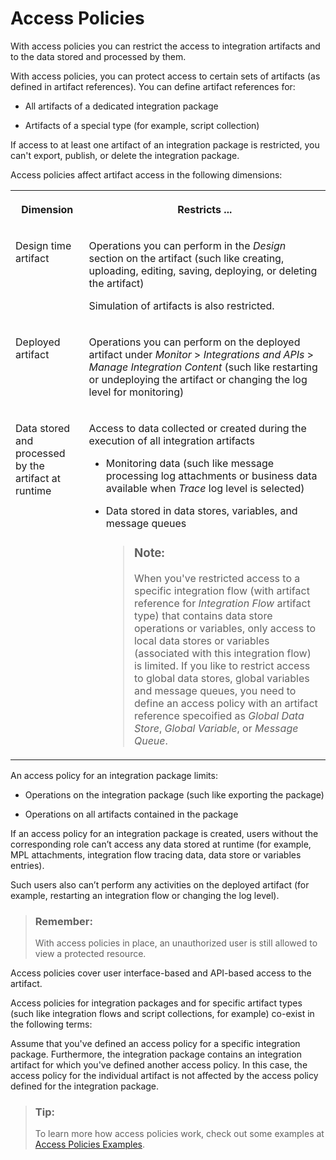 <!-- loioe0009f33c1764beea6b00e35cf6ca5d5 -->

# Access Policies

With access policies you can restrict the access to integration artifacts and to the data stored and processed by them.

With access policies, you can protect access to certain sets of artifacts \(as defined in artifact references\). You can define artifact references for:

-   All artifacts of a dedicated integration package

-   Artifacts of a special type \(for example, script collection\)


If access to at least one artifact of an integration package is restricted, you can't export, publish, or delete the integration package.

Access policies affect artifact access in the following dimensions:


<table>
<tr>
<th valign="top">

Dimension

</th>
<th valign="top">

Restricts ...

</th>
</tr>
<tr>
<td valign="top">

Design time artifact

</td>
<td valign="top">

Operations you can perform in the *Design* section on the artifact \(such like creating, uploading, editing, saving, deploying, or deleting the artifact\)

Simulation of artifacts is also restricted.

</td>
</tr>
<tr>
<td valign="top">

Deployed artifact

</td>
<td valign="top">

Operations you can perform on the deployed artifact under *Monitor* \> *Integrations and APIs* \> *Manage Integration Content* \(such like restarting or undeploying the artifact or changing the log level for monitoring\)

</td>
</tr>
<tr>
<td valign="top">

Data stored and processed by the artifact at runtime

</td>
<td valign="top">

Access to data collected or created during the execution of all integration artifacts

-   Monitoring data \(such like message processing log attachments or business data available when *Trace* log level is selected\)

-   Data stored in data stores, variables, and message queues

    > ### Note:  
    > When you've restricted access to a specific integration flow \(with artifact reference for *Integration Flow* artifact type\) that contains data store operations or variables, only access to local data stores or variables \(associated with this integration flow\) is limited. If you like to restrict access to global data stores, global variables and message queues, you need to define an access policy with an artifact reference specoified as *Global Data Store*, *Global Variable*, or *Message Queue*.




</td>
</tr>
</table>

An access policy for an integration package limits:

-   Operations on the integration package \(such like exporting the package\)

-   Operations on all artifacts contained in the package


If an access policy for an integration package is created, users without the corresponding role can’t access any data stored at runtime \(for example, MPL attachments, integration flow tracing data, data store or variables entries\).

Such users also can’t perform any activities on the deployed artifact \(for example, restarting an integration flow or changing the log level\).

> ### Remember:  
> With access policies in place, an unauthorized user is still allowed to view a protected resource.

Access policies cover user interface-based and API-based access to the artifact.

Access policies for integration packages and for specific artifact types \(such like integration flows and script collections, for example\) co-exist in the following terms:

Assume that you've defined an access policy for a specific integration package. Furthermore, the integration package contains an integration artifact for which you've defined another access policy. In this case, the access policy for the individual artifact is not affected by the access policy defined for the integration package.

> ### Tip:  
> To learn more how access policies work, check out some examples at [Access Policies Examples](access-policies-examples-f1dc1a7.md).

